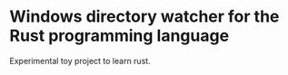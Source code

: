 # Windows directory watcher for the Rust programming language

Experimental toy project to learn rust.